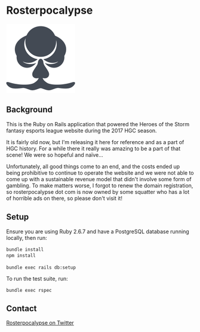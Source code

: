 # Rosterpocalypse

![](app/assets/images/logo.svg)

## Background

This is the Ruby on Rails application that powered the Heroes of the Storm fantasy esports league website during the 2017 HGC season.

It is fairly old now, but I'm releasing it here for reference and as a part of HGC history. For a while there it really was amazing to be a part of that scene! We were so hopeful and naïve...

Unfortunately, all good things come to an end, and the costs ended up being prohibitive to continue to operate the website and we were not able to come up with a sustainable revenue model that didn't involve some form of gambling. To make matters worse, I forgot to renew the domain registration, so rosterpocalypse dot com is now owned by some squatter who has a lot of horrible ads on there, so please don't visit it!

## Setup

Ensure you are using Ruby 2.6.7 and have a PostgreSQL database running locally, then run:

```
bundle install
npm install

bundle exec rails db:setup
```

To run the test suite, run:

```
bundle exec rspec
```

## Contact

[Rosterpocalypse on Twitter](https://twitter.com/rosterpocalypse)
